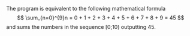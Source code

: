 The program is equivalent to the following mathematical formula
$$
\sum_{n=0}^{9}n = 0 + 1 + 2 + 3 + 4 + 5 + 6 + 7 + 8 + 9 = 45
$$
and sums the numbers in the sequence [0;10) outputting 45.